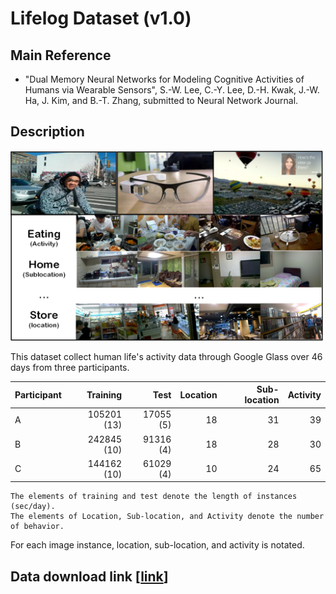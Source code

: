 # Lifelog Dataset (v1.0)
## Main Reference
- "Dual Memory Neural Networks for Modeling Cognitive Activities of Humans via Wearable Sensors", S.-W. Lee, C.-Y. Lee, D.-H. Kwak, J.-W. Ha, J. Kim, and B.-T. Zhang, submitted to Neural Network Journal.


## Description
<img src="Lifeome.png" width="500"  />

This dataset collect human life's activity data through Google Glass over 46 days from three participants.

| Participant   | Training     | Test        | Location | Sub-location | Activity |
| :---      |  ---: |  ---: |  ---: |  ---: | ---: |
| A  | 105201 (13)  | 17055 (5)   | 18  | 31 |  39 |
| B  | 242845 (10)  | 91316 (4)   | 18  | 28 |  30 |
| C  | 144162 (10)  | 61029 (4)   | 10  | 24 |  65 | 
```
The elements of training and test denote the length of instances (sec/day).  
The elements of Location, Sub-location, and Activity denote the number of behavior.
```
For each image instance, location, sub-location, and activity is notated.

## Data download link [[link](https://drive.google.com/drive/folders/0B9-x5z36DIwWb0xRTVE0WUN6NVE)]
